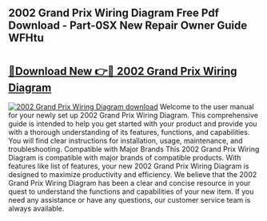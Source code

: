 ## 2002 Grand Prix Wiring Diagram Free Pdf Download - Part-0SX New Repair Owner Guide WFHtu

# <h2><a href="http://dfhbne.blite.top/?on=2002+Grand+Prix+Wiring+Diagram">🔗Download New 👉🔴 2002 Grand Prix Wiring Diagram</a></h2>

[![2002 Grand Prix Wiring Diagram download](https://i.imgur.com/lujVjoI.png)](http://dfhbne.blite.top/?on=2002+Grand+Prix+Wiring+Diagram)
Welcome to the user manual for your newly set up 2002 Grand Prix Wiring Diagram. This comprehensive guide is intended to help you get started with your product and provide you with a thorough understanding of its features, functions, and capabilities. You will find clear instructions for installation, usage, maintenance, and troubleshooting. Compatible with Major Brands This 2002 Grand Prix Wiring Diagram is compatible with major brands of compatible products. With features like list of features, your new 2002 Grand Prix Wiring Diagram is designed to maximize productivity and efficiency. We believe that the 2002 Grand Prix Wiring Diagram has been a clear and concise resource in your quest to understand the functions and capabilities of your new item. If you need any assistance or have any questions, our customer service team is always available.
